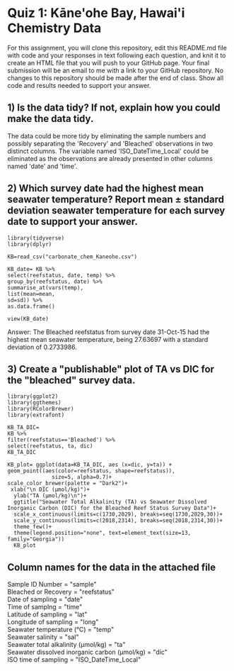# Quiz 1: Kāne'ohe Bay, Hawai'i Chemistry Data

For this assignment, you will clone this repository, edit this README.md file with code and your responses in text following each question, and knit it to create an HTML file that you will push to your GitHub page. Your final submission will be an email to me with a link to your GitHub repository. No changes to this repository should be made after the end of class. Show all code and results needed to support your answer.

## 1) Is the data tidy? If not, explain how you could make the data tidy.
The data could be more tidy by eliminating the sample numbers and possibly separating the 'Recovery' and 'Bleached' observations in two distinct columns. The variable named 'ISO_DateTime_Local' could be eliminated as the observations are already presented in other columns named 'date' and 'time'. 

## 2) Which survey date had the highest mean seawater temperature? Report mean ± standard deviation seawater temperature for each survey date to support your answer.
````
library(tidyverse)
library(dplyr)

KB=read_csv("carbonate_chem_Kaneohe.csv")

KB_date= KB %>% 
select(reefstatus, date, temp) %>% 
group_by(reefstatus, date) %>% 
summarise_at(vars(temp),
list(mean=mean, 
sd=sd)) %>% 
as.data.frame()

view(KB_date)
````
Answer: The Bleached reefstatus from survey date 31-Oct-15 had the highest mean seawater  temperature, being 27.63697 with a standard deviation of 0.2733986. 


## 3) Create a "publishable" plot of TA vs DIC for the "bleached" survey data.
````
library(ggplot2)
library(ggthemes)
library(RColorBrewer)
library(extrafont)

KB_TA_DIC= 
KB %>% 
filter(reefstatus=='Bleached') %>% 
select(reefstatus, ta, dic) 
KB_TA_DIC

KB_plot= ggplot(data=KB_TA_DIC, aes (x=dic, y=ta)) +
geom_point((aes(color=reefstatus, shape=reefstatus)), 
              size=5, alpha=0.7)+
scale_color_brewer(palette = "Dark2")+
 xlab("\n DIC (µmol/kg)")+
  ylab("TA (µmol/kg)\n")+
  ggtitle("Seawater Total Alkalinity (TA) vs Seawater Dissolved Inorganic Carbon (DIC) for the Bleached Reef Status Survey Data")+
  scale_x_continuous(limits=c(1730,2029), breaks=seq(1730,2029,30))+
  scale_y_continuous(limits=c(2018,2314), breaks=seq(2018,2314,30))+
  theme_few()+
  theme(legend.position="none", text=element_text(size=13,  family="Georgia"))
  KB_plot
````


## Column names for the data in the attached file
Sample ID Number = "sample"             
Bleached or Recovery = "reefstatus"         
Date of sampling = "date"               
Time of samplng = "time"              
Latitude of sampling = "lat"                
Longitude of sampling = "long"               
Seawater temperature (°C) = "temp"               
Seawater salinity = "sal"               
Seawater total alkalinity (µmol/kg) = "ta"                 
Seawater dissolved inorganic carbon (µmol/kg) = "dic"                
ISO time of sampling = "ISO_DateTime_Local"

